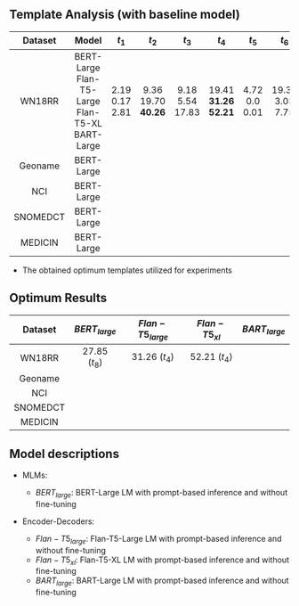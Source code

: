 

## Template Analysis (with baseline model)

| Dataset  |                          Model                          |        $t_1$         |           $t_2$            |         $t_3$         |              $t_4$              |        $t_5$        |         $t_6$         |         $t_7$         |            $t_8$            |
|:--------:|:-------------------------------------------------------:|:--------------------:|:--------------------------:|:---------------------:|:-------------------------------:|:-------------------:|:---------------------:|:---------------------:|:---------------------------:|
|  WN18RR  | BERT-Large<br>Flan-T5-Large<br>Flan-T5-XL<br>BART-Large | 2.19<br>0.17<br>2.81 | 9.36<br>19.70<br>**40.26** | 9.18<br>5.54<br>17.83 | 19.41<br>**31.26**<br>**52.21** | 4.72<br>0.0<br>0.01 | 19.34<br>3.03<br>7.75 | 9.93<br>5.70<br>18.47 | **27.85**<br>26.80<br>18.85 |
| Geoname  |                       BERT-Large                        |                      |                            |                       |                                 |                     |                       |                       |                             |
|   NCI    |                       BERT-Large                        |                      |                            |                       |                                 |                     |                       |                       |                             |
| SNOMEDCT |                       BERT-Large                        |                      |                            |                       |                                 |                     |                       |                       |                             |
| MEDICIN  |                       BERT-Large                        |                      |                            |                       |                                 |                     |                       |                       |                             |

* The obtained optimum templates utilized for experiments

## Optimum Results

| Dataset  | $BERT_{large}$ | $Flan-T5_{large}$ | $Flan-T5_{xl}$ | $BART_{large}$ |
|:--------:|:--------------:|:-----------------:|:--------------:|:--------------:|
|  WN18RR  | 27.85 $(t_8)$  |   31.26 $(t_4)$   | 52.21 $(t_4)$  |                |
| Geoname  |                |                   |                |                |
|  NCI     |                |                   |                |                |
| SNOMEDCT |                |                   |                |                | 
| MEDICIN  |                |                   |                |                |


## Model descriptions

- MLMs:
  * $BERT_{large}$: BERT-Large LM with prompt-based inference and without fine-tuning

- Encoder-Decoders:
  * $Flan-T5_{large}$: Flan-T5-Large LM with prompt-based inference and without fine-tuning
  * $Flan-T5_{xl}$: Flan-T5-XL LM with prompt-based inference and without fine-tuning
  * $BART_{large}$: BART-Large LM with prompt-based inference and without fine-tuning

